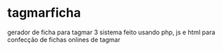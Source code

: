 # tagmarficha
gerador de ficha para tagmar 3
sistema feito usando php, js e html para confecção de fichas onlines de tagmar
